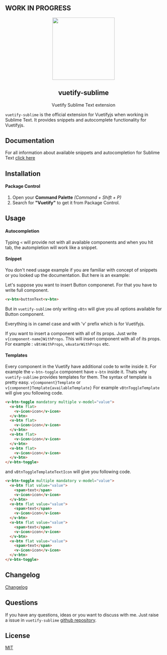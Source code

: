 ## WORK IN PROGRESS

<p align="center">
  <img height="200px"
  src="https://res.cloudinary.com/confidante/image/upload/v1520961320/logo_ew2tpg.png">
</p>

<h2 align="center">vuetify-sublime</h2>
<p align="center">Vuetify Sublime Text extension</p>

`vuetify-sublime` is the official extension for Vuetifyjs when working in Sublime Text. It provides snippets and autocomplete functionality for Vuetifyjs.

## Documentation

For all information about available snippets and autocompletion for Sublime Text [click here](https://github.com/vuetifyjs/vuetify-sublime/blob/master/documentation.md)

## Installation

#### Package Control

1. Open your **Command Palette** _(Command + Shift + P)_
2. Search for **"Vuetify"** to get it from Package Control.

## Usage

#### Autocompletion

Typing `<` will provide not with all available components and when you hit tab, the autompletion will work like a snippet.

#### Snippet

You don't need usage example if you are familiar with concept of snippets or you looked up the documentation. But here is an example:

Let's suppose you want to insert Button componenet. For that you have to write full component.

```HTML
<v-btn>buttonText<v-btn>
```

But in `vuetify-sublime` only writing `vBtn` will give you all options available for Button component.

Everything is in camel case and with 'v' prefix which is for Vuetifyjs.

If you want to insert a component with all of its props. Just write `v{component-name}WithProps`. This will insert component with all of its props. For example : `vBtnWithProps`, `vAvatarWithProps` etc.

#### Templates

Every component in the Vuetify have additional code to write inside it. For example the `v-btn-toggle` component have `v-btn` inside it. Thats why `vuetify-sublime` provides templates for them.
The syntax of template is pretty easy. `v{component}Template` or `v{component}Template{availableTemplate}`
For example `vBtnToggleTemplate` will give you following code.

```HTML
<v-btn-toggle mandatory multiple v-model="value">
  <v-btn flat>
    <v-icon>icon</v-icon>
  </v-btn>
  <v-btn flat>
    <v-icon>icon</v-icon>
  </v-btn>
  <v-btn flat>
    <v-icon>icon</v-icon>
  </v-btn>
  <v-btn flat>
    <v-icon>icon</v-icon>
  </v-btn>
</v-btn-toggle>
```

and `vBtnToggleTemplateTextIcon` will give you following code.

```HTML
<v-btn-toggle multiple mandatory v-model="value">
  <v-btn flat value="value">
    <span>text</span>
    <v-icon>icon</v-icon>
  </v-btn>
  <v-btn flat value="value">
    <span>text</span>
    <v-icon>icon</v-icon>
  </v-btn>
  <v-btn flat value="value">
    <span>text</span>
    <v-icon>icon</v-icon>
  </v-btn>
  <v-btn flat value="value">
    <span>text</span>
    <v-icon>icon</v-icon>
  </v-btn>
</v-btn-toggle>
```

## Changelog

<a href="https://github.com/vuetifyjs/vuetify-sublime/blob/master/CHANGELOG.md" target="_blank">Changelog</a>

## Questions

If you have any questions, ideas or you want to discuss with me. Just raise a issue in `vuetify-sublime` [github repository](https://github.com/vuetifyjs/vuetify-sublime/issues).

## License

[MIT](https://github.com/vuetifyjs/vuetify-sublime/blob/master/LICENSE)
